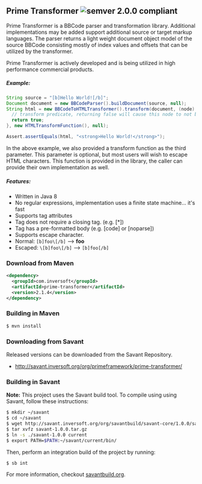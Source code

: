 ## Prime Transformer ![semver 2.0.0 compliant](http://img.shields.io/badge/semver-2.0.0-brightgreen.svg?style=flat-square)

Prime Transformer is a BBCode parser and transformation library. Additional implementations may be added support additional source or target markup languages.
The parser returns a light weight document object model of the source BBCode consisting mostly of index values and offsets that can be utilized by the transformer.

Prime Transformer is actively developed and is being utilized in high performance commercial products.

##### Example:

```java
String source = "[b]Hello World![/b]";
Document document = new BBCodeParser().buildDocument(source, null);
String html = new BBCodeToHTMLTransformer().transform(document, (node) -> {
  // transform predicate, returning false will cause this node to not be transformed
  return true;
}, new HTMLTransformFunction(), null);

Assert.assertEquals(html, "<strong>Hello World!</strong>");
```

In the above example, we also provided a transform function as the third parameter. This parameter is optional, but most users will wish to escape HTML characters.
This function is provided in the library, the caller can provide their own implementation as well.

##### Features:
* Written in Java 8
* No regular expressions, implementation uses a finite state machine... it's fast
* Supports tag attributes
 * Tag does not require a closing tag. (e.g. [*])
 * Tag has a pre-formatted body (e.g. [code] or [noparse])
* Supports escape character.
 * Normal: ```[b]foo\[/b]``` --> **foo**
 * Escaped: ```\[b]foo\[/b]``` --> ```[b]foo[/b]```
 

### Download from Maven 
```xml
<dependency>
  <groupId>com.inversoft</groupId>
  <artifactId>prime-transformer</artifactId>
  <version>2.1.4</version>
</dependency>
```

### Building in Maven

```bash
$ mvn install
```

### Downloading from Savant
Released versions can be downloaded from the Savant Repository.
 
 * http://savant.inversoft.org/org/primeframework/prime-transformer/
 
### Building in Savant
**Note:** This project uses the Savant build tool. To compile using using Savant, follow these instructions:
 
```bash
$ mkdir ~/savant
$ cd ~/savant
$ wget http://savant.inversoft.org/org/savantbuild/savant-core/1.0.0/savant-1.0.0.tar.gz
$ tar xvfz savant-1.0.0.tar.gz
$ ln -s ./savant-1.0.0 current
$ export PATH=$PATH:~/savant/current/bin/
```

Then, perform an integration build of the project by running:
```bash
$ sb int
```

For more information, checkout [savantbuild.org](http://savantbuild.org/).

